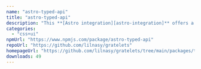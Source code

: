 ```yaml
---
name: "astro-typed-api"
title: "astro-typed-api"
description: "This **[Astro integration][astro-integration]** offers a way to create type-safe API routes with no set-up and minimal concepts to learn."
categories:
  - "css+ui"
npmUrl: "https://www.npmjs.com/package/astro-typed-api"
repoUrl: "https://github.com/lilnasy/gratelets"
homepageUrl: "https://github.com/lilnasy/gratelets/tree/main/packages/typed-api"
downloads: 49
---
```


